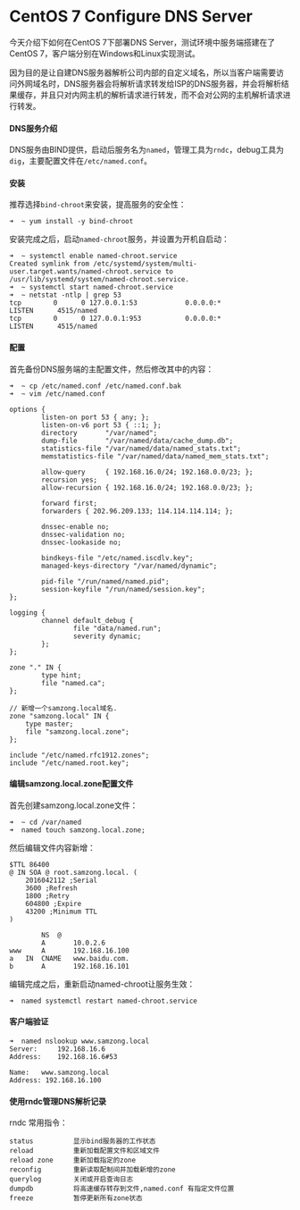 # CentOS 7 Configure DNS Server



今天介绍下如何在CentOS 7下部署DNS Server，测试环境中服务端搭建在了CentOS 7，客户端分别在Windows和Linux实现测试。

因为目的是让自建DNS服务器解析公司内部的自定义域名，所以当客户端需要访问外网域名时，DNS服务器会将解析请求转发给ISP的DNS服务器，并会将解析结果缓存，并且只对内网主机的解析请求进行转发，而不会对公网的主机解析请求进行转发。

#### DNS服务介绍
DNS服务由BIND提供，启动后服务名为`named`，管理工具为`rndc`，debug工具为`dig`，主要配置文件在`/etc/named.conf`。

#### 安装
推荐选择`bind-chroot`来安装，提高服务的安全性：
```shell
➜  ~ yum install -y bind-chroot
```

安装完成之后，启动`named-chroot`服务，并设置为开机自启动：
```shell
➜  ~ systemctl enable named-chroot.service
Created symlink from /etc/systemd/system/multi-user.target.wants/named-chroot.service to /usr/lib/systemd/system/named-chroot.service.
➜  ~ systemctl start named-chroot.service
➜  ~ netstat -ntlp | grep 53
tcp        0      0 127.0.0.1:53            0.0.0.0:*               LISTEN      4515/named
tcp        0      0 127.0.0.1:953           0.0.0.0:*               LISTEN      4515/named
```

#### 配置
首先备份DNS服务端的主配置文件，然后修改其中的内容：
```shell
➜  ~ cp /etc/named.conf /etc/named.conf.bak
➜  ~ vim /etc/named.conf

options {
        listen-on port 53 { any; };
        listen-on-v6 port 53 { ::1; };
        directory       "/var/named";
        dump-file       "/var/named/data/cache_dump.db";
        statistics-file "/var/named/data/named_stats.txt";
        memstatistics-file "/var/named/data/named_mem_stats.txt";
        
        allow-query     { 192.168.16.0/24; 192.168.0.0/23; };
        recursion yes;
        allow-recursion { 192.168.16.0/24; 192.168.0.0/23; };
        
        forward first;
        forwarders { 202.96.209.133; 114.114.114.114; };
        
        dnssec-enable no;
        dnssec-validation no;
        dnssec-lookaside no;

        bindkeys-file "/etc/named.iscdlv.key";
        managed-keys-directory "/var/named/dynamic";

        pid-file "/run/named/named.pid";
        session-keyfile "/run/named/session.key";
};

logging {
        channel default_debug {
                file "data/named.run";
                severity dynamic;
        };
};

zone "." IN {
        type hint;
        file "named.ca";
};

// 新增一个samzong.local域名.
zone "samzong.local" IN {
    type master;
    file "samzong.local.zone";
};

include "/etc/named.rfc1912.zones";
include "/etc/named.root.key";
```

#### 编辑samzong.local.zone配置文件
首先创建samzong.local.zone文件：
```
➜  ~ cd /var/named
➜  named touch samzong.local.zone;
```
然后编辑文件内容新增：
```shell
$TTL 86400
@ IN SOA @ root.samzong.local. (
    2016042112 ;Serial
    3600 ;Refresh
    1800 ;Retry
    604800 ;Expire
    43200 ;Minimum TTL
)

        NS  @
        A       10.0.2.6
www     A       192.168.16.100
a   IN  CNAME   www.baidu.com.
b       A       192.168.16.101
```
编辑完成之后，重新启动named-chroot让服务生效：
```shell
➜  named systemctl restart named-chroot.service
```

#### 客户端验证
```shell
➜  named nslookup www.samzong.local
Server:		192.168.16.6
Address:	192.168.16.6#53

Name:	www.samzong.local
Address: 192.168.16.100
```

#### 使用rndc管理DNS解析记录
rndc 常用指令：
```shell
status          显示bind服务器的工作状态
reload          重新加载配置文件和区域文件
reload zone     重新加载指定的zone
reconfig        重新读取配制间并加载新增的zone
querylog        关闭或开启查询日志
dumpdb          将高速缓存转存到文件,named.conf 有指定文件位置
freeze          暂停更新所有zone状态
```



